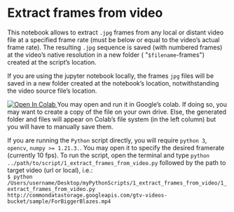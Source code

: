 # Extract frames from video

This notebook allows to extract `.jpg` frames from any local or distant video file at a specified frame rate (must be below or equal to the video’s actual frame rate). The resulting  `.jpg` sequence is saved (with numbered frames) at the video’s native resolution in a new folder ( "`$filename`-frames") created at the script’s location. 

If you are using the jupyter notebook locally, the frames `jpg` files will be saved in a new folder created at the notebook’s location, notwithstanding the video source file’s location. 

<a target="_blank" href="https://colab.research.google.com/github/djebel-amila/ViT-for-multiclass-image-classification/blob/main/1_extract_frames_from_video/1_extract_frames_from_video.ipynb"><img src="https://colab.research.google.com/assets/colab-badge.svg" alt="Open In Colab"/>
</a> You may open and run it in Google’s colab. If doing so, you may want to create a copy of the file on your own drive. Else, the generated folder and files will appear on Colab’s file system (in the left column) but you will have to manually save them. 

If you are running the `Python` script directly, you will require `python 3`, `opencv`, `numpy >= 1.21.3.`. You may open it to specify the desired framerate (currently 10 fps). To run the script, open the terminal and type `python ../path/to/script/1_extract_frames_from_video.py` followed by the path to target video (url or local), i.e.: <br>
`$ python /Users/username/Desktop/myPythonScripts/1_extract_frames_from_video/1_extract_frames_from_video.py http://commondatastorage.googleapis.com/gtv-videos-bucket/sample/ForBiggerBlazes.mp4`
